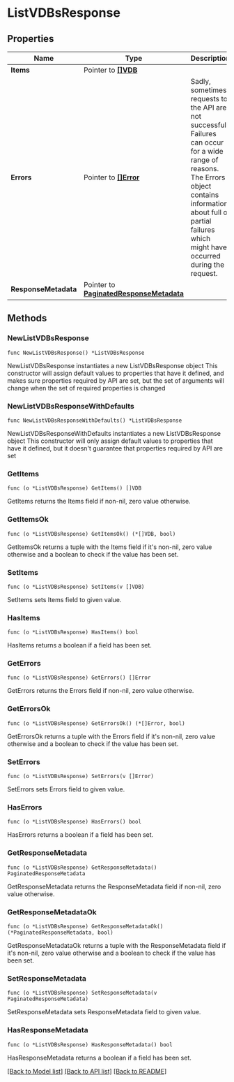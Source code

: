 # ListVDBsResponse

## Properties

Name | Type | Description | Notes
------------ | ------------- | ------------- | -------------
**Items** | Pointer to [**[]VDB**](VDB.md) |  | [optional] 
**Errors** | Pointer to [**[]Error**](Error.md) | Sadly, sometimes requests to the API are not successful. Failures can occur for a wide range of reasons. The Errors object contains information about full or partial failures which might have occurred during the request. | [optional] 
**ResponseMetadata** | Pointer to [**PaginatedResponseMetadata**](PaginatedResponseMetadata.md) |  | [optional] 

## Methods

### NewListVDBsResponse

`func NewListVDBsResponse() *ListVDBsResponse`

NewListVDBsResponse instantiates a new ListVDBsResponse object
This constructor will assign default values to properties that have it defined,
and makes sure properties required by API are set, but the set of arguments
will change when the set of required properties is changed

### NewListVDBsResponseWithDefaults

`func NewListVDBsResponseWithDefaults() *ListVDBsResponse`

NewListVDBsResponseWithDefaults instantiates a new ListVDBsResponse object
This constructor will only assign default values to properties that have it defined,
but it doesn't guarantee that properties required by API are set

### GetItems

`func (o *ListVDBsResponse) GetItems() []VDB`

GetItems returns the Items field if non-nil, zero value otherwise.

### GetItemsOk

`func (o *ListVDBsResponse) GetItemsOk() (*[]VDB, bool)`

GetItemsOk returns a tuple with the Items field if it's non-nil, zero value otherwise
and a boolean to check if the value has been set.

### SetItems

`func (o *ListVDBsResponse) SetItems(v []VDB)`

SetItems sets Items field to given value.

### HasItems

`func (o *ListVDBsResponse) HasItems() bool`

HasItems returns a boolean if a field has been set.

### GetErrors

`func (o *ListVDBsResponse) GetErrors() []Error`

GetErrors returns the Errors field if non-nil, zero value otherwise.

### GetErrorsOk

`func (o *ListVDBsResponse) GetErrorsOk() (*[]Error, bool)`

GetErrorsOk returns a tuple with the Errors field if it's non-nil, zero value otherwise
and a boolean to check if the value has been set.

### SetErrors

`func (o *ListVDBsResponse) SetErrors(v []Error)`

SetErrors sets Errors field to given value.

### HasErrors

`func (o *ListVDBsResponse) HasErrors() bool`

HasErrors returns a boolean if a field has been set.

### GetResponseMetadata

`func (o *ListVDBsResponse) GetResponseMetadata() PaginatedResponseMetadata`

GetResponseMetadata returns the ResponseMetadata field if non-nil, zero value otherwise.

### GetResponseMetadataOk

`func (o *ListVDBsResponse) GetResponseMetadataOk() (*PaginatedResponseMetadata, bool)`

GetResponseMetadataOk returns a tuple with the ResponseMetadata field if it's non-nil, zero value otherwise
and a boolean to check if the value has been set.

### SetResponseMetadata

`func (o *ListVDBsResponse) SetResponseMetadata(v PaginatedResponseMetadata)`

SetResponseMetadata sets ResponseMetadata field to given value.

### HasResponseMetadata

`func (o *ListVDBsResponse) HasResponseMetadata() bool`

HasResponseMetadata returns a boolean if a field has been set.


[[Back to Model list]](../README.md#documentation-for-models) [[Back to API list]](../README.md#documentation-for-api-endpoints) [[Back to README]](../README.md)


